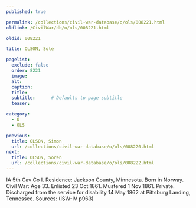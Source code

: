 ```yaml
---
published: true

permalink: /collections/civil-war-database/o/ols/008221.html
oldlink: /CivilWar/db/o/ols/008221.html

oldid: 008221

title: OLSON, Sole

pagelist:
  exclude: false
  order: 8221
  image: 
  alt:
  caption:
  title:
  subtitle:      # Defaults to page subtitle
  teaser:

category: 
  - O 
  - OLS

previous:
  title: OLSON, Simon
  url: /collections/civil-war-database/o/ols/008220.html  
next:
  title: OLSON, Soren
  url: /collections/civil-war-database/o/ols/008222.html   
---
```

IA 5th Cav Co I. Residence: Jackson County, Minnesota. Born in Norway. Civil War: Age 33. Enlisted 23 Oct 1861. Mustered 1 Nov 1861. Private. Discharged from the service for disability 14 May 1862 at Pittsburg Landing, Tennessee. Sources: (ISW-IV p963)